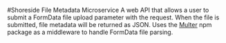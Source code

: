 #Shoreside File Metadata Microservice
  A web API that allows a user to submit a FormData file upload parameter with the request.
  When the file is submitted, file metadata will be returned as JSON. Uses the [Multer](https://www.npmjs.com/package/multer)
  npm package as a middleware to handle FormData file parsing.  
